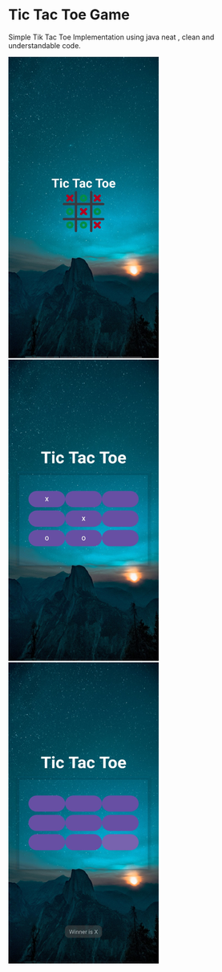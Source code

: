 # Tic Tac Toe Game

Simple Tik Tac Toe Implementation using java neat , clean and understandable code.

<img src="https://github.com/Kaushal-04/Tic-Tac-Toe/blob/master/Screenshot/SplashScreen.jpg" width="300" height="600">
<img src="https://github.com/Kaushal-04/Tic-Tac-Toe/blob/master/Screenshot/Game_UI.jpg" width="300" height="600">
<img src="https://github.com/Kaushal-04/Tic-Tac-Toe/blob/master/Screenshot/Winner.jpg" width="300" height="600">
